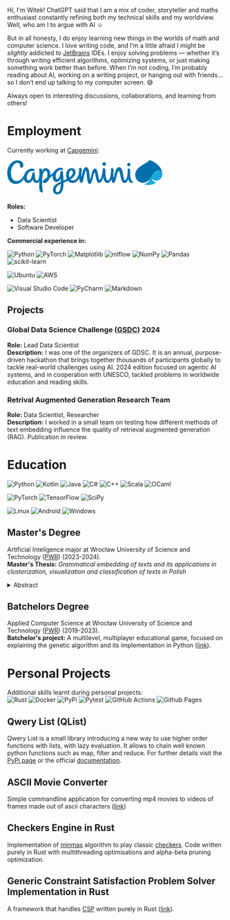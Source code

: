 Hi, I'm Witek! ChatGPT said that I am a mix of coder, storyteller and maths enthusiast constantly refining both my technical skills and my worldview.
Well, who am I to argue with AI ☺️

But in all honesty, I do enjoy learning new things in the worlds of math and computer science. I love writing code, and I’m a little afraid I might be *slightly* addicted to [JetBrains](https://www.jetbrains.com) IDEs.
I enjoy solving problems — whether it’s through writing efficient algorithms, optimizing systems, or just making something work better than before. 
When I’m not coding, I’m probably reading about AI, working on a writing project, or hanging out with friends… so I don’t end up talking to my computer screen. 😅

Always open to interesting discussions, collaborations, and learning from others!

# Employment
Currently working at [Capgemini](https://www.capgemini.com):

![capgemini_logo](logo.svg)

**Roles:**
- Data Scientist
- Software Developer

**Commercial experience in:**

![Python](https://img.shields.io/badge/python-3670A0?style=for-the-badge&logo=python&logoColor=ffdd54)
![PyTorch](https://img.shields.io/badge/PyTorch-%23EE4C2C.svg?style=for-the-badge&logo=PyTorch&logoColor=white)
![Matplotlib](https://img.shields.io/badge/Matplotlib-%23ffffff.svg?style=for-the-badge&logo=Matplotlib&logoColor=black)
![mlflow](https://img.shields.io/badge/mlflow-%23d9ead3.svg?style=for-the-badge&logo=numpy&logoColor=blue)
![NumPy](https://img.shields.io/badge/numpy-%23013243.svg?style=for-the-badge&logo=numpy&logoColor=white)
![Pandas](https://img.shields.io/badge/pandas-%23150458.svg?style=for-the-badge&logo=pandas&logoColor=white)
![scikit-learn](https://img.shields.io/badge/scikit--learn-%23F7931E.svg?style=for-the-badge&logo=scikit-learn&logoColor=white)

![Ubuntu](https://img.shields.io/badge/Ubuntu-E95420?style=for-the-badge&logo=ubuntu&logoColor=white)
![AWS](https://img.shields.io/badge/AWS-%23FF9900.svg?style=for-the-badge&logo=amazon-aws&logoColor=white)

![Visual Studio Code](https://img.shields.io/badge/Visual%20Studio%20Code-0078d7.svg?style=for-the-badge&logo=visual-studio-code&logoColor=white)
![PyCharm](https://img.shields.io/badge/pycharm-143?style=for-the-badge&logo=pycharm&logoColor=black&color=black&labelColor=green)
![Markdown](https://img.shields.io/badge/markdown-%23000000.svg?style=for-the-badge&logo=markdown&logoColor=white)

## Projects
### Global Data Science Challenge ([GSDC](https://www.capgemini.com/insights/research-library/global-data-science-challenge/)) 2024
**Role:** Lead Data Scientist  
**Description:** I was one of the organizers of GDSC. It is an annual, purpose-driven hackathon that brings together thousands of participants globally to tackle real-world challenges using AI.
2024 edition focused on agentic AI systems, and in cooperation with UNESCO, tackled problems in worldwide education and reading skills.

### Retrival Augmented Generation Research Team
**Role:** Data Scientist, Researcher  
**Description:** I worked in a small team on testing how different methods of text embedding influence the quality of retrieval augmented generation (RAG). Publication in review.

# Education
![Python](https://img.shields.io/badge/python-3670A0?style=for-the-badge&logo=python&logoColor=ffdd54)
![Kotlin](https://img.shields.io/badge/kotlin-%237F52FF.svg?style=for-the-badge&logo=kotlin&logoColor=white)
![Java](https://img.shields.io/badge/java-%23ED8B00.svg?style=for-the-badge&logo=openjdk&logoColor=white)
![C#](https://img.shields.io/badge/c%23-%23239120.svg?style=for-the-badge&logo=csharp&logoColor=white)
![C++](https://img.shields.io/badge/c++-%2300599C.svg?style=for-the-badge&logo=c%2B%2B&logoColor=white)
![Scala](https://img.shields.io/badge/scala-%23DC322F.svg?style=for-the-badge&logo=scala&logoColor=white)
![OCaml](https://img.shields.io/badge/OCaml-%23E98407.svg?style=for-the-badge&logo=ocaml&logoColor=white)

![PyTorch](https://img.shields.io/badge/PyTorch-%23EE4C2C.svg?style=for-the-badge&logo=PyTorch&logoColor=white)
![TensorFlow](https://img.shields.io/badge/TensorFlow-%23FF6F00.svg?style=for-the-badge&logo=TensorFlow&logoColor=white)
![SciPy](https://img.shields.io/badge/SciPy-%230C55A5.svg?style=for-the-badge&logo=scipy&logoColor=%white)

![Linux](https://img.shields.io/badge/Linux-FCC624?style=for-the-badge&logo=linux&logoColor=black)
![Android](https://img.shields.io/badge/Android-3DDC84?style=for-the-badge&logo=android&logoColor=white)
![Windows](https://img.shields.io/badge/Windows-0078D6?style=for-the-badge&logo=windows&logoColor=white)

## Master's Degree
Artificial Inteligence major at Wrocław University of Science and Technology ([PWR](https://pwr.edu.pl)) (2023-2024).  
**Master's Thesis:** *Grammatical embedding of texts and its applications in clusterization, visualization and classification of texts in Polish*
<details>

<summary>Abstract</summary>
The work investigates the effectiveness of grammatical embeddings of texts (grembeddings)
in the tasks of clustering, classification, and visualization of texts in Polish. Grembeddings,
unlike semantic vectorization, represent texts based on their grammatical structure, capturing
syntactic and morphological features. The study explores the application of grembeddings in
combination with various traditional and deep learning-based vectorization techniques, 
including Bag-of-Words, TF-IDF, and variants of BERT. The research utilizes seven diverse Polish
datasets, encompassing literary texts, newspaper articles, social media posts, and fanfiction
stories, with varying levels of semantic similarity and authorial styles. The experimental results
demonstrate the effectiveness of grembeddings in author identification tasks, especially for
texts with similar semantics but different writing styles. In tasks requiring thematic analysis,
semantic embeddings outperformed grembeddings, highlighting the importance of semantic
information in clustering and classification. The results suggest that grembeddings are a
valuable complement to traditional text representation methods, particularly in capturing
stylistic nuances and enhancing author attribution.


</details>

## Batchelors Degree
Applied Computer Science at Wrocław University of Science and Technology ([PWR](https://pwr.edu.pl)) (2019-2023).  
**Batchelor's project:** A multilevel, multiplayer educational game, focused on explaining the genetic algorithm and its implementation in Python ([link](https://github.com/WitoldFracek/OnlyPWRfullSurvive_Unity2D)).


# Personal Projects
Additional skills learnt during personal projects:  
![Rust](https://img.shields.io/badge/rust-%23000000.svg?style=for-the-badge&logo=rust&logoColor=white)
![Docker](https://img.shields.io/badge/docker-%230db7ed.svg?style=for-the-badge&logo=docker&logoColor=white)
![PyPi](https://img.shields.io/badge/pypi-%23ececec.svg?style=for-the-badge&logo=pypi&logoColor=1f73b7)
![Pytest](https://img.shields.io/badge/pytest-%23ffffff.svg?style=for-the-badge&logo=pytest&logoColor=2f9fe3)
![GitHub Actions](https://img.shields.io/badge/github%20actions-%232671E5.svg?style=for-the-badge&logo=githubactions&logoColor=white)
![Github Pages](https://img.shields.io/badge/github%20pages-121013?style=for-the-badge&logo=github&logoColor=white)

## Qwery List (QList)
Qwery List is a small library introducing a new way to use higher order functions with lists, with lazy evaluation. It allows to chain well known python functions such as map, filter and reduce.
For further details visit the [PyPi page](https://pypi.org/project/qwlist/) or the official [documentation](https://witoldfracek.github.io/qlist/).

## ASCII Movie Converter
Simple commandline application for converting mp4 movies to videos of frames made out of ascii characters ([link](https://github.com/WitoldFracek/AsciiMovieConverter))

## Checkers Engine in Rust
Implementation of [minmax](https://en.wikipedia.org/wiki/Minimax) algorithm to play 
classic [checkers](https://en.wikipedia.org/wiki/Checkers). Code written purely in Rust with multithreading
optimisations and alpha-beta pruning optimization.

## Generic Constraint Satisfaction Problem Solver Implementation in Rust
A framework that handles [CSP](https://en.wikipedia.org/wiki/Constraint_satisfaction_problem) written purely in Rust ([link](https://github.com/WitoldFracek/CSP_Rust)).
